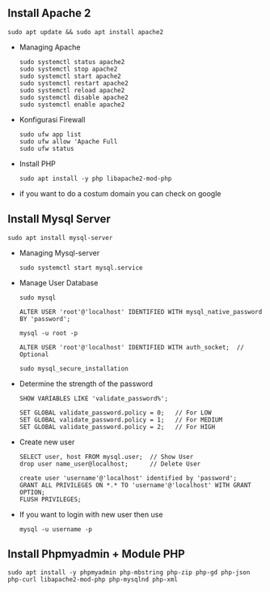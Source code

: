 ## Install **Apache 2**
```
sudo apt update && sudo apt install apache2
```
- Managing Apache 
    ```
    sudo systemctl status apache2
    sudo systemctl stop apache2
    sudo systemctl start apache2
    sudo systemctl restart apache2
    sudo systemctl reload apache2
    sudo systemctl disable apache2
    sudo systemctl enable apache2
    ```
- Konfigurasi Firewall 
    ```
    sudo ufw app list
    sudo ufw allow 'Apache Full
    sudo ufw status
    ```
- Install PHP
    ```
    sudo apt install -y php libapache2-mod-php
    ```
- if you want to do a costum domain you can check on google

## Install **Mysql Server**

```
sudo apt install mysql-server
```
- Managing Mysql-server 
    ```
    sudo systemctl start mysql.service
    ```
- Manage User Database 
    ```
    sudo mysql

    ALTER USER 'root'@'localhost' IDENTIFIED WITH mysql_native_password BY 'password';
    ```
    ```
    mysql -u root -p

    ALTER USER 'root'@'localhost' IDENTIFIED WITH auth_socket;  // Optional
    ```
    ```
    sudo mysql_secure_installation
    ```
- Determine the strength of the password
    ```
    SHOW VARIABLES LIKE 'validate_password%';

    SET GLOBAL validate_password.policy = 0;   // For LOW 
    SET GLOBAL validate_password.policy = 1;   // For MEDIUM 
    SET GLOBAL validate_password.policy = 2;   // For HIGH 
    ```
- Create new user
    ```
    SELECT user, host FROM mysql.user;  // Show User
    drop user name_user@localhost;      // Delete User

    create user 'username'@'localhost' identified by 'password';
    GRANT ALL PRIVILEGES ON *.* TO 'username'@'localhost' WITH GRANT OPTION;
    FLUSH PRIVILEGES; 
    ```
- If you want to login with new user then use
    ```
    mysql -u username -p
    ```

## Install **Phpmyadmin + Module PHP**
```
sudo apt install -y phpmyadmin php-mbstring php-zip php-gd php-json php-curl libapache2-mod-php php-mysqlnd php-xml
```

